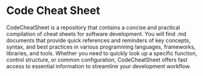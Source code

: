 # Code Cheat Sheet

CodeCheatSheet is a repository that contains a concise and practical compilation of cheat sheets for software development. You will find .md documents that provide quick references and reminders of key concepts, syntax, and best practices in various programming languages, frameworks, libraries, and tools. Whether you need to quickly look up a specific function, control structure, or common configuration, CodeCheatSheet offers fast access to essential information to streamline your development workflow.
